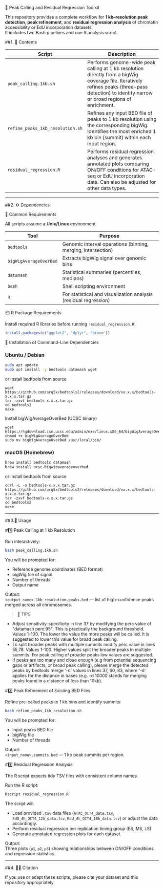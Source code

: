 🧬 Peak Calling and Residual Regression Toolkit

This repository provides a complete workflow for **1 kb–resolution peak detection**, **peak refinement**, and **residual regression analysis** of chromatin accessibility or EdU incorporation datasets.  
It includes two Bash pipelines and one R analysis script.


##1. 📁 Contents

| Script | Description |
|---------|--------------|
| `peak_calling.1kb.sh` | Performs genome-wide peak calling at 1 kb resolution directly from a bigWig coverage file. Iteratively refines peaks (three-pass detection) to identify narrow or broad regions of enrichment. |
| `refine_peaks_1kb_resolution.sh` | Refines any input BED file of peaks to 1 kb resolution using the corresponding bigWig. Identifies the most enriched 1 kb bin (summit) within each input region. |
| `residual_regression.R` | Performs residual regression analyses and generates annotated plots comparing ON/OFF conditions for ATAC-seq or EdU incorporation data. Can also be adjusted for other data types. |

---

##2. ⚙️ Dependencies

🧩 Common Requirements

All scripts assume a **Unix/Linux** environment.

| Tool | Purpose |
|------|----------|
| `bedtools` | Genomic interval operations (binning, merging, intersection) |
| `bigWigAverageOverBed` | Extracts bigWig signal over genomic bins |
| `datamash` | Statistical summaries (percentiles, medians) |
| `bash` | Shell scripting environment |
| `R` | For statistical and visualization analysis (residual regression) |


📦 R Package Requirements

Install required R libraries before running `residual_regression.R`:

```r
install.packages(c("ggplot2", "dplyr", "broom"))
```


🧱 Installation of Command-Line Dependencies

### Ubuntu / Debian

```bash
sudo apt update
sudo apt install -y bedtools datamash wget
```

or install bedtools from source

```
wget https://github.com/arq5x/bedtools2/releases/download/vx.x.x/bedtools-x.x.x.tar.gz
tar -zxvf bedtools-x.x.x.tar.gz
cd bedtools2
make
```

Install bigWigAverageOverBed (UCSC binary)

```
wget https://hgdownload.cse.ucsc.edu/admin/exe/linux.x86_64/bigWigAverageOverBed
chmod +x bigWigAverageOverBed
sudo mv bigWigAverageOverBed /usr/local/bin/
```

### macOS (Homebrew)

```bash
brew install bedtools datamash
brew install ucsc-bigwigaverageoverbed
```

or install bedtools from source

```
curl -L -o bedtools-x.x.x.tar.gz https://github.com/arq5x/bedtools2/releases/download/vx.x.x/bedtools-x.x.x.tar.gz
tar -zxvf bedtools-x.x.x.tar.gz
cd bedtools2
make
```

---

##3.🚀 Usage

#1️⃣ Peak Calling at 1 kb Resolution

Run interactively:

```bash
bash peak_calling.1kb.sh
```

You will be prompted for:
- Reference genome coordinates (BED format)
- bigWig file of signal
- Number of threads
- Output name

Output:  
`<output_name>.1kb_resolution.peaks.bed` — list of high-confidence peaks merged across all chromosomes.

> 🔧 TIPS

- Adjust sensitivity-specificity in line 37 by modifying the perc value of "datamash perc:95".  This is practically the background threshold. Values 1-100.  The lower the value the more peaks will be called. It is suggested to lower this value for broad peak calling. 
- To split broader peaks with multiple summits modify perc value in lines 55,78.  Values 1-100. Higher values split the broader peaks in multiple summits.  For peak calling of proader peaks low values are suggested.
- If peaks are too many and close enough (e.g from potential sequencing gaps or artifacts, or broad peak calling), please merge the detected peaks by bedtools merge '-d' values in lines 37,  60,  83, where '-d'  applies for the distance in bases (e.g. -d 10000 stands for merging peaks found in a distance of less than 10kb).


#2️⃣ Peak Refinement of Existing BED Files

Refine pre-called peaks to 1 kb bins and identify summits:

```bash
bash refine_peaks_1kb_resolution.sh
```

You will be prompted for:
- Input peaks BED file
- bigWig file
- Number of threads

Output:  
`<input_name>.summits.bed` — 1 kb peak summits per region.


#3️⃣ Residual Regression Analysis

The R script expects tidy TSV files with consistent column names.

Run the R script:

```bash
Rscript residual_regression.R
```

The script will:
- Load provided `.tsv` data files (`ATAC_OCT4_data.tsv`, `EdU_4h_OCT4_12h_data.tsv`, `EdU_4h_OCT4_18h_data.tsv`) or adjust the data accordingly.
- Perform residual regression per replication timing group (ES, MS, LS)
- Generate annotated regression plots for each dataset.

Output:  
Three plots (`p1`, `p2`, `p3`) showing relationships between ON/OFF conditions and regression statistics.

---

##4. 👩‍🔬 Citation

If you use or adapt these scripts, please cite your dataset and this repository appropriately.
